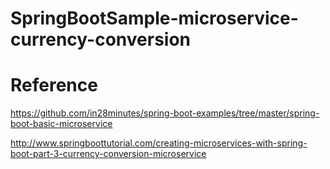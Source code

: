 # SpringBootSample-microservice-currency-conversion

# Reference

https://github.com/in28minutes/spring-boot-examples/tree/master/spring-boot-basic-microservice

http://www.springboottutorial.com/creating-microservices-with-spring-boot-part-3-currency-conversion-microservice
